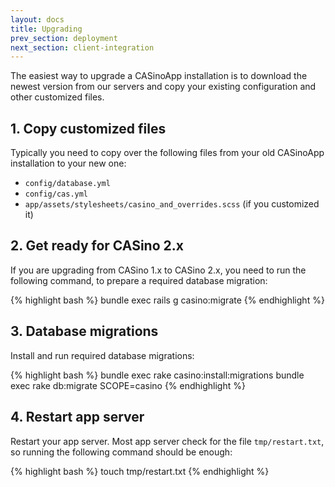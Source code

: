 ```yaml
---
layout: docs
title: Upgrading
prev_section: deployment
next_section: client-integration
---
```


The easiest way to upgrade a CASinoApp installation is to download the newest version from our servers and copy your existing configuration and other customized files.

## 1. Copy customized files

Typically you need to copy over the following files from your old CASinoApp installation to your new one:

* `config/database.yml`
* `config/cas.yml`
* `app/assets/stylesheets/casino_and_overrides.scss` (if you customized it)

## 2. Get ready for CASino 2.x

If you are upgrading from CASino 1.x to CASino 2.x, you need to run the following command, to prepare a required database migration:

{% highlight bash %}
bundle exec rails g casino:migrate
{% endhighlight %}

## 3. Database migrations

Install and run required database migrations:

{% highlight bash %}
bundle exec rake casino:install:migrations
bundle exec rake db:migrate SCOPE=casino
{% endhighlight %}

## 4. Restart app server

Restart your app server. Most app server check for the file `tmp/restart.txt`, so running the following command should be enough:

{% highlight bash %}
touch tmp/restart.txt
{% endhighlight %}
